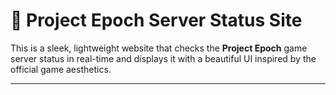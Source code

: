 # 🌌 Project Epoch Server Status Site

This is a sleek, lightweight website that checks the **Project Epoch** game server status in real-time and displays it with a beautiful UI inspired by the official game aesthetics.

---
